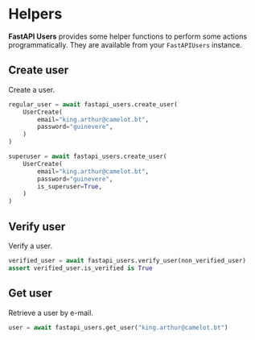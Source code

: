 # Helpers

**FastAPI Users** provides some helper functions to perform some actions programmatically. They are available from your `FastAPIUsers` instance.

## Create user

Create a user.

```py
regular_user = await fastapi_users.create_user(
    UserCreate(
        email="king.arthur@camelot.bt",
        password="guinevere",
    )
)

superuser = await fastapi_users.create_user(
    UserCreate(
        email="king.arthur@camelot.bt",
        password="guinevere",
        is_superuser=True,
    )
)
```

## Verify user

Verify a user.

```py
verified_user = await fastapi_users.verify_user(non_verified_user)
assert verified_user.is_verified is True
```

## Get user

Retrieve a user by e-mail.

```py
user = await fastapi_users.get_user("king.arthur@camelot.bt")
```
